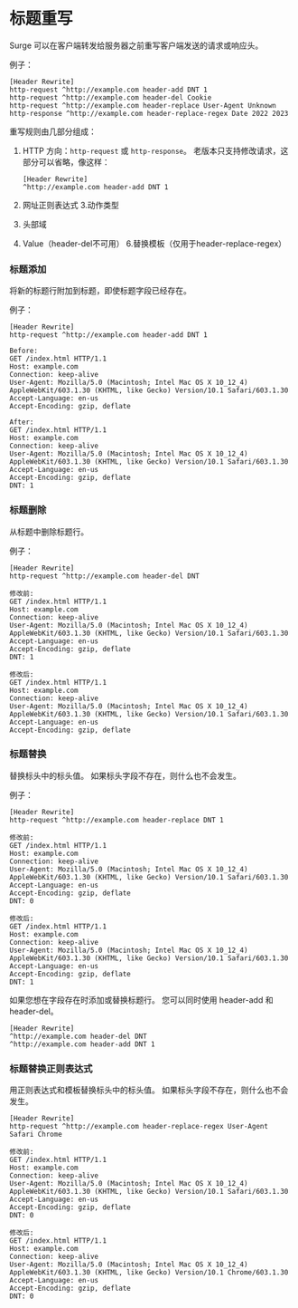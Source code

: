 # 标题重写

Surge 可以在客户端转发给服务器之前重写客户端发送的请求或响应头。

例子：

```
[Header Rewrite]
http-request ^http://example.com header-add DNT 1
http-request ^http://example.com header-del Cookie
http-request ^http://example.com header-replace User-Agent Unknown
http-response ^http://example.com header-replace-regex Date 2022 2023
```

重写规则由几部分组成：
1. HTTP 方向：`http-request` 或 `http-response`。 老版本只支持修改请求，这部分可以省略，像这样：

     ```
     [Header Rewrite]
     ^http://example.com header-add DNT 1
     ```

2. 网址正则表达式
3.动作类型
4. 头部域
5. Value（header-del不可用）
6.替换模板（仅用于header-replace-regex）


### 标题添加

将新的标题行附加到标题，即使标题字段已经存在。

例子：

```
[Header Rewrite]
http-request ^http://example.com header-add DNT 1

Before:
GET /index.html HTTP/1.1
Host: example.com
Connection: keep-alive
User-Agent: Mozilla/5.0 (Macintosh; Intel Mac OS X 10_12_4) AppleWebKit/603.1.30 (KHTML, like Gecko) Version/10.1 Safari/603.1.30
Accept-Language: en-us
Accept-Encoding: gzip, deflate

After:
GET /index.html HTTP/1.1
Host: example.com
Connection: keep-alive
User-Agent: Mozilla/5.0 (Macintosh; Intel Mac OS X 10_12_4) AppleWebKit/603.1.30 (KHTML, like Gecko) Version/10.1 Safari/603.1.30
Accept-Language: en-us
Accept-Encoding: gzip, deflate
DNT: 1
```

### 标题删除

从标题中删除标题行。

例子：

```
[Header Rewrite]
http-request ^http://example.com header-del DNT

修改前:
GET /index.html HTTP/1.1
Host: example.com
Connection: keep-alive
User-Agent: Mozilla/5.0 (Macintosh; Intel Mac OS X 10_12_4) AppleWebKit/603.1.30 (KHTML, like Gecko) Version/10.1 Safari/603.1.30
Accept-Language: en-us
Accept-Encoding: gzip, deflate
DNT: 1

修改后:
GET /index.html HTTP/1.1
Host: example.com
Connection: keep-alive
User-Agent: Mozilla/5.0 (Macintosh; Intel Mac OS X 10_12_4) AppleWebKit/603.1.30 (KHTML, like Gecko) Version/10.1 Safari/603.1.30
Accept-Language: en-us
Accept-Encoding: gzip, deflate
```

### 标题替换

替换标头中的标头值。 如果标头字段不存在，则什么也不会发生。

例子：

```
[Header Rewrite]
http-request ^http://example.com header-replace DNT 1

修改前:
GET /index.html HTTP/1.1
Host: example.com
Connection: keep-alive
User-Agent: Mozilla/5.0 (Macintosh; Intel Mac OS X 10_12_4) AppleWebKit/603.1.30 (KHTML, like Gecko) Version/10.1 Safari/603.1.30
Accept-Language: en-us
Accept-Encoding: gzip, deflate
DNT: 0

修改后:
GET /index.html HTTP/1.1
Host: example.com
Connection: keep-alive
User-Agent: Mozilla/5.0 (Macintosh; Intel Mac OS X 10_12_4) AppleWebKit/603.1.30 (KHTML, like Gecko) Version/10.1 Safari/603.1.30
Accept-Language: en-us
Accept-Encoding: gzip, deflate
DNT: 1
```

如果您想在字段存在时添加或替换标题行。 您可以同时使用 header-add 和 header-del。

```
[Header Rewrite]
^http://example.com header-del DNT
^http://example.com header-add DNT 1
```

### 标题替换正则表达式

用正则表达式和模板替换标头中的标头值。 如果标头字段不存在，则什么也不会发生。

```
[Header Rewrite]
http-request ^http://example.com header-replace-regex User-Agent Safari Chrome

修改前:
GET /index.html HTTP/1.1
Host: example.com
Connection: keep-alive
User-Agent: Mozilla/5.0 (Macintosh; Intel Mac OS X 10_12_4) AppleWebKit/603.1.30 (KHTML, like Gecko) Version/10.1 Safari/603.1.30
Accept-Language: en-us
Accept-Encoding: gzip, deflate
DNT: 0

修改后:
GET /index.html HTTP/1.1
Host: example.com
Connection: keep-alive
User-Agent: Mozilla/5.0 (Macintosh; Intel Mac OS X 10_12_4) AppleWebKit/603.1.30 (KHTML, like Gecko) Version/10.1 Chrome/603.1.30
Accept-Language: en-us
Accept-Encoding: gzip, deflate
DNT: 0
```